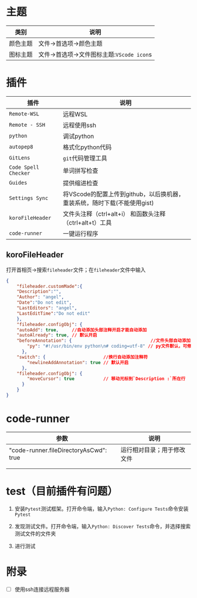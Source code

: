 # 主题

| 类别     | 说明                                      |
| -------- | ----------------------------------------- |
| 颜色主题 | 文件->首选项->颜色主题                    |
| 图标主题 | 文件->首选项->文件图标主题:`VScode icon`s |

# 插件

| 插件                 | 说明                                                         |
| -------------------- | ------------------------------------------------------------ |
| `Remote-WSL`         | 远程WSL                                                      |
| `Remote - SSH`       | 远程使用ssh                                                  |
| `python`             | 调试python                                                   |
| `autopep8`           | 格式化python代码                                             |
| `GitLens`            | `git`代码管理工具                                            |
| `Code Spell Checker` | 单词拼写检查                                                 |
| `Guides`             | 提供缩进检查                                                 |
| `Settings Sync`      | 将VScode的配置上传到github，以后换机器，重装系统，随时下载(不能使用gist) |
| `koroFileHeader`     | 文件头注释（ctrl+alt+i） 和函数头注释（ctrl+alt+t）工具      |
| `code-runner`        | 一键运行程序                                                 |

## koroFileHeader

打开首相页->搜索`fileheader`文件；在`fileheader`文件中输入

```json
{
    "fileheader.customMade":{
    "Description":"",
    "Author": "angel",
    "Date":"Do not edit",
    "LastEditors": "angel",
    "LastEditTime":"Do not edit"
    },   
    "fileheader.configObj": {
    "autoAdd": true,     //自动添加头部注释开启才能自动添加
    "autoAlready": true, // 默认开启
    "beforeAnnotation": {                              //文件头部自动添加
        "py": "#!/usr/bin/env python\n# coding=utf-8" // py文件默认，可修改
      },
    "switch": {                      //换行自动添加注释符
        "newlineAddAnnotation": true // 默认开启
      },
    "fileheader.configObj": {
        "moveCursor": true           // 移动光标到`Description :`所在行
      }
    }
}
```

# code-runner



| 参数                                   | 说明                       |
| -------------------------------------- | -------------------------- |
| "code-runner.fileDirectoryAsCwd": true | 运行相对目录；用于修改文件 |
|                                        |                            |
|                                        |                            |



# test（目前插件有问题）

1. 安装`Pytest`测试框架。打开命令端，输入`Python: Configure Tests`命令安装`Pytest`

2. 发现测试文件。打开命令端，输入`Python: Discover Tests`命令，并选择搜索测试文件的文件夹
3. 进行测试

# 附录

- [ ] 使用ssh连接远程服务器